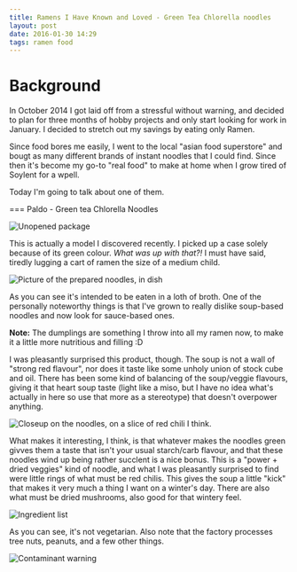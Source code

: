 ```yaml
---
title: Ramens I Have Known and Loved - Green Tea Chlorella noodles
layout: post
date: 2016-01-30 14:29
tags: ramen food
---
```


Background
===

In October 2014 I got laid off from a stressful without warning, and decided to plan for three months of hobby projects and only start looking for work in January. I decided to stretch out my savings by eating only Ramen.

Since food bores me easily, I went to the local "asian food superstore" and bougt as many different brands of instant noodles that I could find. Since then it's become my go-to "real food" to make at home when I grow tired of Soylent for a wpell.

Today I'm going to talk about one of them.

=== Paldo - Green tea Chlorella Noodles

![Unopened package](/assets/img/ramen/greensoup1.jpg)

This is actually a model I discovered recently. I picked up a case solely because of its green colour. *What was up with that?!* I must have said, tiredly lugging a cart of ramen the size of a medium child.

![Picture of the prepared noodles, in dish](/assets/img/ramen/greensoup2.jpg)


As you can see it's intended to be eaten in a loth of broth. One of the personally noteworthy things is that I've grown to really dislike soup-based noodles and now look for sauce-based ones.

**Note:** The dumplings are something I throw into all my ramen now, to make it a little more nutritious and filling :D

I was pleasantly surprised this product, though. The soup is not a wall of "strong red flavour", nor does it taste like some unholy union of stock cube and oil. There has been some kind of balancing of the soup/veggie flavours, giving it that heart soup taste (light like a miso, but I have no idea what's actually in here so use that more as a stereotype) that doesn't overpower anything.

![Closeup on the noodles, on a slice of red chili I think.](/assets/img/ramen/greensoup3.jpg)

What makes it interesting, I think, is that whatever makes the noodles green givves them a taste that isn't your usual starch/carb flavour, and that these noodles wind up being rather succlent is a nice bonus.
This is a "power + dried veggies" kind of noodle, and what I was pleasantly surprised to find were little rings of what must be red chilis. This gives the soup a little "kick" that makes it very much a thing I want on a winter's day. There are also what must be dried mushrooms, also good for that wintery feel.

![Ingredient list](/assets/img/ramen/greensoup4.jpg)

As you can see, it's not vegetarian. Also note that the factory processes tree nuts, peanuts, and a few other things.

![Contaminant warning](/assets/img/ramen/greensoup5.jpg)
